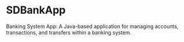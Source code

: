 # SDBankApp
Banking System App: A Java-based application for managing accounts, transactions, and transfers within a banking system.

